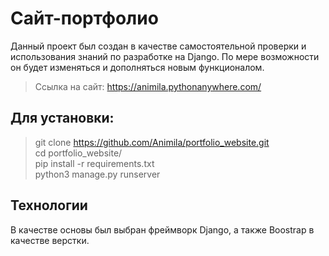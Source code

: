 # Сайт-портфолио

Данный проект был создан в качестве самостоятельной проверки и использования знаний по разработке на Django. По мере возможности он будет изменяться и дополняться новым функционалом. 

> Ссылка на сайт: https://animila.pythonanywhere.com/

## Для установки:
> git clone https://github.com/Animila/portfolio_website.git
> <br>cd portfolio_website/
> <br>pip install -r requirements.txt
> <br>python3 manage.py runserver

## Технологии
В качестве основы был выбран фреймворк Django, а также Boostrap в качестве верстки. 